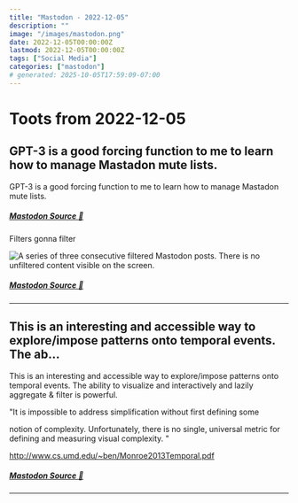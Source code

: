 ```yaml
---
title: "Mastodon - 2022-12-05"
description: ""
image: "/images/mastodon.png"
date: 2022-12-05T00:00:00Z
lastmod: 2022-12-05T00:00:00Z
tags: ["Social Media"]
categories: ["mastodon"]
# generated: 2025-10-05T17:59:09-07:00
---
```


# Toots from 2022-12-05

## GPT-3 is a good forcing function to me to learn how to manage Mastadon mute lists.

GPT-3 is a good forcing function to me to learn how to manage Mastadon mute lists.

##### [Mastodon Source 🐘](https://hachyderm.io/@mweagle/109462440376894467)

Filters gonna filter

![A series of three consecutive filtered Mastodon posts. There is no unfiltered content visible on the screen.  ](/mastodon/media/15adc4dc21182ac3.png)

##### [Mastodon Source 🐘](https://hachyderm.io/@mweagle/109478947185507789)

---

## This is an interesting and accessible way to explore/impose patterns onto temporal events. The ab...

This is an interesting and accessible way to explore/impose patterns onto temporal events. The ability to visualize and interactively and lazily aggregate & filter is powerful.

"It is impossible to address simplification without first defining some

notion of complexity. Unfortunately, there is no single, universal metric for defining and measuring visual complexity. "

<http://www.cs.umd.edu/~ben/Monroe2013Temporal.pdf>

##### [Mastodon Source 🐘](https://hachyderm.io/@mweagle/109462263236828941)

---

